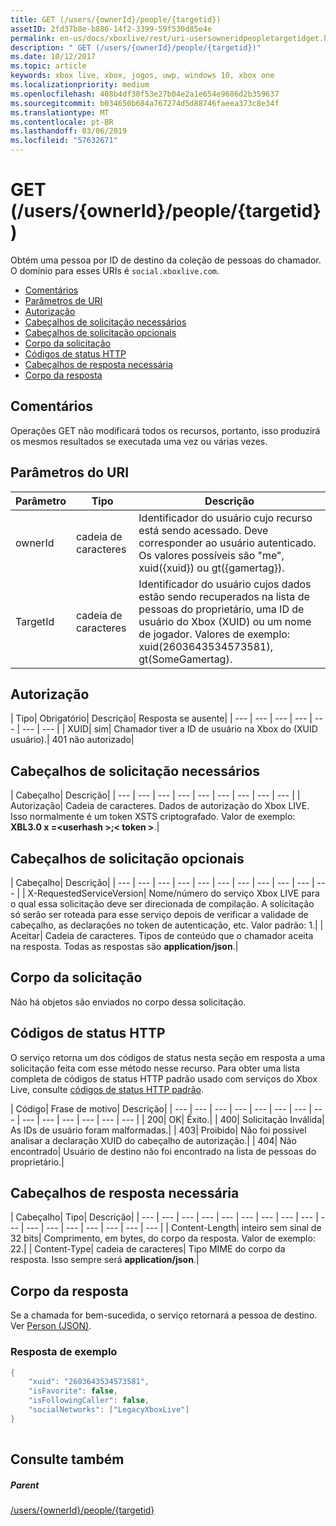 ```yaml
---
title: GET (/users/{ownerId}/people/{targetid})
assetID: 2fd37b8e-b886-14f2-3399-59f530d85e4e
permalink: en-us/docs/xboxlive/rest/uri-usersowneridpeopletargetidget.html
description: " GET (/users/{ownerId}/people/{targetid})"
ms.date: 10/12/2017
ms.topic: article
keywords: xbox live, xbox, jogos, uwp, windows 10, xbox one
ms.localizationpriority: medium
ms.openlocfilehash: 408b4df30f53e27b04e2a1e654e9686d2b359637
ms.sourcegitcommit: b034650b684a767274d5d88746faeea373c8e34f
ms.translationtype: MT
ms.contentlocale: pt-BR
ms.lasthandoff: 03/06/2019
ms.locfileid: "57632671"
---
```

# <a name="get-usersowneridpeopletargetid"></a>GET (/users/{ownerId}/people/{targetid})
Obtém uma pessoa por ID de destino da coleção de pessoas do chamador. O domínio para esses URIs é `social.xboxlive.com`.
 
  * [Comentários](#ID4EV)
  * [Parâmetros de URI](#ID4E5)
  * [Autorização](#ID4EJB)
  * [Cabeçalhos de solicitação necessários](#ID4ERC)
  * [Cabeçalhos de solicitação opcionais](#ID4EQD)
  * [Corpo da solicitação](#ID4EWE)
  * [Códigos de status HTTP](#ID4EBF)
  * [Cabeçalhos de resposta necessária](#ID4EDH)
  * [Corpo da resposta](#ID4EQAAC)
 
<a id="ID4EV"></a>

 
## <a name="remarks"></a>Comentários
 
Operações GET não modificará todos os recursos, portanto, isso produzirá os mesmos resultados se executada uma vez ou várias vezes.
  
<a id="ID4E5"></a>

 
## <a name="uri-parameters"></a>Parâmetros do URI
 
| Parâmetro| Tipo| Descrição| 
| --- | --- | --- | 
| ownerId| cadeia de caracteres| Identificador do usuário cujo recurso está sendo acessado. Deve corresponder ao usuário autenticado. Os valores possíveis são "me", xuid({xuid}) ou gt({gamertag}).| 
| TargetId| cadeia de caracteres| Identificador do usuário cujos dados estão sendo recuperados na lista de pessoas do proprietário, uma ID de usuário do Xbox (XUID) ou um nome de jogador. Valores de exemplo: xuid(2603643534573581), gt(SomeGamertag).| 
  
<a id="ID4EJB"></a>

 
## <a name="authorization"></a>Autorização
 
| Tipo| Obrigatório| Descrição| Resposta se ausente| 
| --- | --- | --- | --- | --- | --- | --- | 
| XUID| sim| Chamador tiver a ID de usuário na Xbox do (XUID usuário).| 401 não autorizado| 
  
<a id="ID4ERC"></a>

 
## <a name="required-request-headers"></a>Cabeçalhos de solicitação necessários
 
| Cabeçalho| Descrição| 
| --- | --- | --- | --- | --- | --- | --- | --- | --- | 
| Autorização| Cadeia de caracteres. Dados de autorização do Xbox LIVE. Isso normalmente é um token XSTS criptografado. Valor de exemplo: <b>XBL3.0 x =&lt;userhash >;&lt; token ></b>.| 
  
<a id="ID4EQD"></a>

 
## <a name="optional-request-headers"></a>Cabeçalhos de solicitação opcionais
 
| Cabeçalho| Descrição| 
| --- | --- | --- | --- | --- | --- | --- | --- | --- | --- | --- | 
| X-RequestedServiceVersion| Nome/número do serviço Xbox LIVE para o qual essa solicitação deve ser direcionada de compilação. A solicitação só serão ser roteada para esse serviço depois de verificar a validade de cabeçalho, as declarações no token de autenticação, etc. Valor padrão: 1.| 
| Aceitar| Cadeia de caracteres. Tipos de conteúdo que o chamador aceita na resposta. Todas as respostas são <b>application/json</b>.| 
  
<a id="ID4EWE"></a>

 
## <a name="request-body"></a>Corpo da solicitação
 
Não há objetos são enviados no corpo dessa solicitação.
  
<a id="ID4EBF"></a>

 
## <a name="http-status-codes"></a>Códigos de status HTTP
 
O serviço retorna um dos códigos de status nesta seção em resposta a uma solicitação feita com esse método nesse recurso. Para obter uma lista completa de códigos de status HTTP padrão usado com serviços do Xbox Live, consulte [códigos de status HTTP padrão](../../additional/httpstatuscodes.md).
 
| Código| Frase de motivo| Descrição| 
| --- | --- | --- | --- | --- | --- | --- | --- | --- | --- | --- | --- | --- | --- | 
| 200| OK| Êxito.| 
| 400| Solicitação Inválida| As IDs de usuário foram malformadas.| 
| 403| Proibido| Não foi possível analisar a declaração XUID do cabeçalho de autorização.| 
| 404| Não encontrado| Usuário de destino não foi encontrado na lista de pessoas do proprietário.| 
  
<a id="ID4EDH"></a>

 
## <a name="required-response-headers"></a>Cabeçalhos de resposta necessária
 
| Cabeçalho| Tipo| Descrição| 
| --- | --- | --- | --- | --- | --- | --- | --- | --- | --- | --- | --- | --- | --- | --- | --- | --- | 
| Content-Length| inteiro sem sinal de 32 bits| Comprimento, em bytes, do corpo da resposta. Valor de exemplo: 22.| 
| Content-Type| cadeia de caracteres| Tipo MIME do corpo da resposta. Isso sempre será <b>application/json</b>.| 
  
<a id="ID4EQAAC"></a>

 
## <a name="response-body"></a>Corpo da resposta
 
Se a chamada for bem-sucedida, o serviço retornará a pessoa de destino. Ver [Person (JSON)](../../json/json-person.md).
 
<a id="ID4E3AAC"></a>

 
### <a name="sample-response"></a>Resposta de exemplo
 

```cpp
{
    "xuid": "2603643534573581",
    "isFavorite": false,
    "isFollowingCaller": false,
    "socialNetworks": ["LegacyXboxLive"]
}
         
```

   
<a id="ID4EGBAC"></a>

 
## <a name="see-also"></a>Consulte também
 
<a id="ID4EIBAC"></a>

 
##### <a name="parent"></a>Parent 

[/users/{ownerId}/people/{targetid}](uri-usersowneridpeopletargetid.md)

   